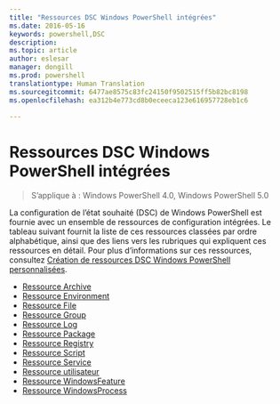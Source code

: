 ```yaml
---
title: "Ressources DSC Windows PowerShell intégrées"
ms.date: 2016-05-16
keywords: powershell,DSC
description: 
ms.topic: article
author: eslesar
manager: dongill
ms.prod: powershell
translationtype: Human Translation
ms.sourcegitcommit: 6477ae8575c83fc24150f9502515ff5b82bc8198
ms.openlocfilehash: ea312b4e773cd8b0eceeca123e616957728eb1c6

---
```


# Ressources DSC Windows PowerShell intégrées

> S’applique à : Windows PowerShell 4.0, Windows PowerShell 5.0

La configuration de l’état souhaité (DSC) de Windows PowerShell est fournie avec un ensemble de ressources de configuration intégrées. Le tableau suivant fournit la liste de ces ressources classées par ordre alphabétique, ainsi que des liens vers les rubriques qui expliquent ces ressources en détail. Pour plus d’informations sur ces ressources, consultez [Création de ressources DSC Windows PowerShell personnalisées](authoringResource.md).

* [Ressource Archive](archiveResource.md)
* [Ressource Environment](environmentResource.md)
* [Ressource File](fileResource.md)
* [Ressource Group](groupResource.md)
* [Ressource Log](logResource.md)
* [Ressource Package](packageResource.md)
* [Ressource Registry](registryResource.md)
* [Ressource Script](scriptResource.md)
* [Ressource Service](serviceResource.md)
* [Ressource utilisateur](userResource.md)
* [Ressource WindowsFeature](windowsfeatureResource.md)
* [Ressource WindowsProcess](windowsProcessResource.md)




<!--HONumber=Jun16_HO4-->


